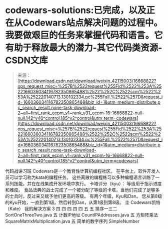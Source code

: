 <!--yml
category: codewars
date: 2022-08-13 11:27:31
-->

# codewars-solutions:已完成，以及正在从Codewars站点解决问题的过程中。我要做艰巨的任务来掌握代码和语言。它有助于释放最大的潜力-其它代码类资源-CSDN文库

> 来源：[https://download.csdn.net/download/weixin_42115003/16668822?ops_request_misc=%257B%2522request%255Fid%2522%253A%2522166036034116782350865488%2522%252C%2522scm%2522%253A%252220140713.130102334.pc%255Fall.%2522%257D&request_id=166036034116782350865488&biz_id=1&utm_medium=distribute.pc_search_result.none-task-download-2~all~first_rank_ecpm_v1~rank_v31_ecpm-16-16668822-null-null.142^v40^control,185^v2^control&utm_term=codewars](https://download.csdn.net/download/weixin_42115003/16668822?ops_request_misc=%257B%2522request%255Fid%2522%253A%2522166036034116782350865488%2522%252C%2522scm%2522%253A%252220140713.130102334.pc%255Fall.%2522%257D&request_id=166036034116782350865488&biz_id=1&utm_medium=distribute.pc_search_result.none-task-download-2~all~first_rank_ecpm_v1~rank_v31_ecpm-16-16668822-null-null.142^v40^control,185^v2^control&utm_term=codewars)

代码战讲习班 Codewars是一个教育性计算机编程社区。 在平台上，软件开发人员可以学习称为kata的编程任务。 这些离散的编程练习以多种编程语言训练了一系列技能，并在在线集成开发环境中执行。 卡塔评分（kyu）： 等级用于指示进度和难度。 食品法典的战士完成了一个被分配了等级的卡塔，当他们完成了足够多的士兵时，反过来又赋予他们更高的等级。 有两个年级，Kyu和Dan。 您从第8级的Kyu开始，一直到第1级。然后转到Dan，从第1级到第8级。 圭 Codewars凯特（Kate） 我的解决方案 3 四 四 四 四 四 五 五 排序一三二 SortOneThreeTwo.java 五 计数IP地址 CountIPAddresses.java 五 方矩阵乘法 SquareMatrixMultiplication.java 五 简单的数字序列 SimpleNumber